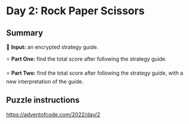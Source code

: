 # Day 2: Rock Paper Scissors

## Summary

📃 **Input:** an encrypted strategy guide.

⭐ **Part One:** find the total score after following the strategy guide.

⭐ **Part Two:** find the total score after following the strategy guide, with a new interpretation of the guide.

## Puzzle instructions
https://adventofcode.com/2022/day/2